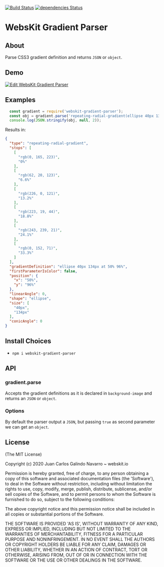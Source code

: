 [![Build Status](https://travis-ci.org/oceangravity/webskit-gradient-parser.svg?branch=master)](https://travis-ci.org/oceangravity/webskit-gradient-parser)
[![dependencies Status](https://david-dm.org/oceangravity/webskit-gradient-parser.svg)](https://david-dm.org/oceangravity/webskit-gradient-parser)
# WebsKit Gradient Parser

## About

Parse CSS3 gradient definition and returns `JSON` or `object`.

## Demo

[![Edit WebsKit Gradient Parser](https://codesandbox.io/static/img/play-codesandbox.svg)](https://codesandbox.io/s/gradient-parser-bexc5?fontsize=14&hidenavigation=1&theme=dark)


## Examples

```JavaScript
  const gradient = require('webskit-gradient-parser');
  const obj = gradient.parse('repeating-radial-gradient(ellipse 40px 134px at 50% 96%,rgb(0, 165, 223) 0%,rgb(62, 20, 123) 6.6%,rgb(226, 0, 121) 13.2%,rgb(223, 19, 44) 18.8%,rgb(243, 239, 21) 24.1%,rgb(0, 152, 71) 33.3%)', true);
  console.log(JSON.stringify(obj, null, 2));
```

Results in:

```JSON
{
  "type": "repeating-radial-gradient",
  "stops": [
    [
      "rgb(0, 165, 223)",
      "0%"
    ],
    [
      "rgb(62, 20, 123)",
      "6.6%"
    ],
    [
      "rgb(226, 0, 121)",
      "13.2%"
    ],
    [
      "rgb(223, 19, 44)",
      "18.8%"
    ],
    [
      "rgb(243, 239, 21)",
      "24.1%"
    ],
    [
      "rgb(0, 152, 71)",
      "33.3%"
    ]
  ],
  "gradientDefinition": "ellipse 40px 134px at 50% 96%",
  "firstParameterIsColor": false,
  "position": {
    "x": "50%",
    "y": "96%"
  },
  "linearAngle": 0,
  "shape": "ellipse",
  "size": [
    "40px",
    "134px"
  ],
  "conicAngle": 0
}
```

## Install Choices
- `npm i webskit-gradient-parser`

## API

### gradient.parse

Accepts the gradient definitions as it is declared in `background-image` and returns an `JSON` or `object`.

### Options

By default the parser output a `JSON`, but passing `true` as second parameter we can get an `object`.

## License

(The MIT License)

Copyright (c) 2020 Juan Carlos Galindo Navarro ~ webskit.io

Permission is hereby granted, free of charge, to any person obtaining
a copy of this software and associated documentation files (the
'Software'), to deal in the Software without restriction, including
without limitation the rights to use, copy, modify, merge, publish,
distribute, sublicense, and/or sell copies of the Software, and to
permit persons to whom the Software is furnished to do so, subject to
the following conditions:

The above copyright notice and this permission notice shall be
included in all copies or substantial portions of the Software.

THE SOFTWARE IS PROVIDED 'AS IS', WITHOUT WARRANTY OF ANY KIND,
EXPRESS OR IMPLIED, INCLUDING BUT NOT LIMITED TO THE WARRANTIES OF
MERCHANTABILITY, FITNESS FOR A PARTICULAR PURPOSE AND NONINFRINGEMENT.
IN NO EVENT SHALL THE AUTHORS OR COPYRIGHT HOLDERS BE LIABLE FOR ANY
CLAIM, DAMAGES OR OTHER LIABILITY, WHETHER IN AN ACTION OF CONTRACT,
TORT OR OTHERWISE, ARISING FROM, OUT OF OR IN CONNECTION WITH THE
SOFTWARE OR THE USE OR OTHER DEALINGS IN THE SOFTWARE.
